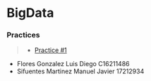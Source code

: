 # BigData


### Practices
> - [Practice #1](https://github.com/ManuelSifuentes/BigData/tree/Unit_2/Unit_2/Practices/Practice01)


- Flores Gonzalez Luis Diego C16211486
- Sifuentes Martinez Manuel Javier 17212934
